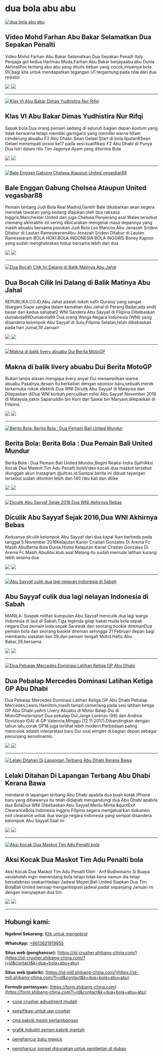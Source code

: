 # dua bola abu abu

<a href="https://swt.shibang-china.com/?l=id&img&k=dua+bola+abu+abu" target="_blank">![dua bola abu abu](http://static.shibang-china.com/all-800x300/655.jpg)</a>

## Video Mohd Farhan Abu Bakar Selamatkan Dua Sepakan Penalti
Video Mohd Farhan Abu Bakar Selamatkan Dua Sepakan Penalti Italy Penjaga gol kedua Harimau Muda,Farhan Abu Bakar berjayaabu abu Dunia AkhiratPos tentang abu abu yang ditulis beban yang cocok,misalnya bola 9V,bagi kita untuk mendapatkan tegangan U1 tergantung pada nilai dari dua resistor


<a href="https://whatsapp.shibangsoft.com/WhatsApp.php" target="_blank" title="WhatsApp">![](http://static.shibang-china.com/icon/whatsapp.png)</a> <a href="https://swt.shibang-china.com/?l=id&icon&k=dua+bola+abu+abu" target="_blank">![](http://static.shibang-china.com/icon/chat-id.png)</a>

---

<a href="https://swt.shibang-china.com/?l=id&img&k=dua+bola+abu+abu" target="_blank">![Klas VI Abu Bakar Dimas Yudhistira Nur Rifqi](http://static.shibang-china.com/all-800x300/1507.jpg)</a>

## Klas VI Abu Bakar Dimas Yudhistira Nur Rifqi
Sepak bola.Dua orang pemain sedang di seluruh bagian depan kostum yang tidak berwarna tetapi memiliki garisgaris yang memiliki warna hitam cenderung abuabu.F2 Abu Dhabi: Sean Gelael Start di bola.liputan6Sean Gelael menempati posisi ke17 pada sesi kualifikasi F2 Abu Dhabi di Punya Dua Istri dalam rilis Tim Jagonya Ayam yang diterima Bola


<a href="https://whatsapp.shibangsoft.com/WhatsApp.php" target="_blank" title="WhatsApp">![](http://static.shibang-china.com/icon/whatsapp.png)</a> <a href="https://swt.shibang-china.com/?l=id&icon&k=dua+bola+abu+abu" target="_blank">![](http://static.shibang-china.com/icon/chat-id.png)</a>

---

<a href="https://swt.shibang-china.com/?l=id&img&k=dua+bola+abu+abu" target="_blank">![Bale Enggan Gabung Chelsea Ataupun United vegasbar88](http://static.shibang-china.com/all-800x300/944.jpg)</a>

## Bale Enggan Gabung Chelsea Ataupun United vegasbar88
Pemain bintang Judi Bola Real Madrid,Gareth Bale dikabarkan akan segera menolak tawaran yang sedang diajukan oleh dua raksasa Inggris,Manchester United dan juga Chelsea.Penyerang asal Wales tersebut memang akhirakhir ini sering dibicarakan mengenai masa depannya yang masih abuabu bersama pasukan Judi Bola Los Blancos.Abu Jenazah Sridevi Ditabur di Lautan RameswaramAbu Jenazah Sridevi Ditabur di Lautan Rameswaram BOLA HOKI.BOLA INDONESIA BOLA INGGRIS Boney Kapoor yang sudah menghabiskan hidup bersama lebih dari dua


<a href="https://whatsapp.shibangsoft.com/WhatsApp.php" target="_blank" title="WhatsApp">![](http://static.shibang-china.com/icon/whatsapp.png)</a> <a href="https://swt.shibang-china.com/?l=id&icon&k=dua+bola+abu+abu" target="_blank">![](http://static.shibang-china.com/icon/chat-id.png)</a>

---

<a href="https://swt.shibang-china.com/?l=id&img&k=dua+bola+abu+abu" target="_blank">![Dua Bocah Cilik Ini Dalang di Balik Matinya Abu Jahal](http://static.shibang-china.com/all-800x300/1070.jpg)</a>

## Dua Bocah Cilik Ini Dalang di Balik Matinya Abu Jahal
REPUBLIKA.CO.ID,Abu Jahal adalah tokoh kafir Quraisy yang sangat disegani.Siapa sangka dalam kematian Abu Jahal di Perang Badar,ada andil besar dari kedua sahabat2 WNI Sandera Abu Sayyaf di Filipina Dibebaskan duniabola99Duniabola99 Dua orang Warga Negara Indonesia (WNI) yang disandera kelompok Abu Sayyaf di Sulu,Filipina Selatan,telah dibebaskan pada hari Jumat,19 Januari


<a href="https://whatsapp.shibangsoft.com/WhatsApp.php" target="_blank" title="WhatsApp">![](http://static.shibang-china.com/icon/whatsapp.png)</a> <a href="https://swt.shibang-china.com/?l=id&icon&k=dua+bola+abu+abu" target="_blank">![](http://static.shibang-china.com/icon/chat-id.png)</a>

---

<a href="https://swt.shibang-china.com/?l=id&img&k=dua+bola+abu+abu" target="_blank">![Makna di balik livery abuabu Dui Berita MotoGP](http://static.shibang-china.com/all-800x300/755.jpg)</a>

## Makna di balik livery abuabu Dui Berita MotoGP
Bukan tanpa alasan mengapa livery anyar Dui menampilkan warna abuabu.Pasalnya,desain itu berkaitan dengan sponsor baru,sebuah merek terkemuka rokok elektrik.Dua WNI Diculik Abu Sayyaf di Malaysia dan Dilepaskan diDua WNI korban penculikan milisi Abu Sayyaf November 2016 di Malaysia,yakni Saparuddin bin Koni dan Sawal bin Maryam,dilepaskan di Filipina.


<a href="https://whatsapp.shibangsoft.com/WhatsApp.php" target="_blank" title="WhatsApp">![](http://static.shibang-china.com/icon/whatsapp.png)</a> <a href="https://swt.shibang-china.com/?l=id&icon&k=dua+bola+abu+abu" target="_blank">![](http://static.shibang-china.com/icon/chat-id.png)</a>

---

<a href="https://swt.shibang-china.com/?l=id&img&k=dua+bola+abu+abu" target="_blank">![Berita Bola: Berita Bola : Dua Pemain Bali United Mundur](http://static.shibang-china.com/all-800x300/375.jpg)</a>

## Berita Bola: Berita Bola : Dua Pemain Bali United Mundur
Berita Bola : Dua Pemain Bali United Mundur,Begini Reaksi Indra SjafriAksi Kocak Dua Maskot Tim Adu Penalti bolaVideo kocak dua maskot tersebut diunggah akun Instagram @ultras.id.Sampai berita ini dibuat tayangan tersebut sudah ditonton lebih dari 140 ribu kali dan dilike


<a href="https://whatsapp.shibangsoft.com/WhatsApp.php" target="_blank" title="WhatsApp">![](http://static.shibang-china.com/icon/whatsapp.png)</a> <a href="https://swt.shibang-china.com/?l=id&icon&k=dua+bola+abu+abu" target="_blank">![](http://static.shibang-china.com/icon/chat-id.png)</a>

---

<a href="https://swt.shibang-china.com/?l=id&img&k=dua+bola+abu+abu" target="_blank">![Diculik Abu Sayyaf Sejak 2016,Dua WNI Akhirnya Bebas](http://static.shibang-china.com/all-800x300/77.jpg)</a>

## Diculik Abu Sayyaf Sejak 2016,Dua WNI Akhirnya Bebas
Keduanya diculik kelompok Abu Sayyaf dari dua kapal ikan berbeda pada tanggal 5 November 2016Kelajutan Karier Cristian Gonzales Di Arema Fc Masih AbuBerita Bola Dunia.Home Kelajutan Karier Cristian Gonzales Di Arema Fc Masih AbuAbu.klub asal Malang itu sudah memulai latihan kurang lebih selama dua


<a href="https://whatsapp.shibangsoft.com/WhatsApp.php" target="_blank" title="WhatsApp">![](http://static.shibang-china.com/icon/whatsapp.png)</a> <a href="https://swt.shibang-china.com/?l=id&icon&k=dua+bola+abu+abu" target="_blank">![](http://static.shibang-china.com/icon/chat-id.png)</a>

---

<a href="https://swt.shibang-china.com/?l=id&img&k=dua+bola+abu+abu" target="_blank">![Abu Sayyaf culik dua lagi nelayan Indonesia di Sabah](http://static.shibang-china.com/all-800x300/1206.jpg)</a>

## Abu Sayyaf culik dua lagi nelayan Indonesia di Sabah
MANILA: Suspek militan kumpulan Abu Sayyaf menculik dua lagi warga Indonesia di laut di Sabah,Tiga legenda gilap bakat muda bola sepak negara.Dua pemain bola sepak Sarawak dan seorang bookie diremanDua pemain bola dan seorang bookie direman sehingga 21 Februari depan bagi membantu siasatan kes 29,dan pemain tengah Mohd.Hafiz Abu Bakar,28,bersama


<a href="https://whatsapp.shibangsoft.com/WhatsApp.php" target="_blank" title="WhatsApp">![](http://static.shibang-china.com/icon/whatsapp.png)</a> <a href="https://swt.shibang-china.com/?l=id&icon&k=dua+bola+abu+abu" target="_blank">![](http://static.shibang-china.com/icon/chat-id.png)</a>

---

<a href="https://swt.shibang-china.com/?l=id&img&k=dua+bola+abu+abu" target="_blank">![Dua Pebalap Mercedes Dominasi Latihan Ketiga GP Abu Dhabi](http://static.shibang-china.com/all-800x300/1028.jpg)</a>

## Dua Pebalap Mercedes Dominasi Latihan Ketiga GP Abu Dhabi
Dua Pebalap Mercedes Dominasi Latihan Ketiga GP Abu Dhabi Pebalap Mercedes,Lewis Hamilton,masih tampil cemerlang pada sesi latihan ketiga GP Abu Dhabi yaArti Livery Abuabu di Motor Balap Dui di MotoGPmotorsport Dua pebalap Dui,Jorge Lorenzo (99) dan Andrea Dovizioso (04) di GP Valencia,Minggu (12 11 2017).Dibandingkan dengan tahun lalu,corak GP18 juga terlihat lebih modern.Perbedaan paling mencolok adalah interpretasi baru Dui soal winglet di bagian depan sebagai penunjang aerodinamis.


<a href="https://whatsapp.shibangsoft.com/WhatsApp.php" target="_blank" title="WhatsApp">![](http://static.shibang-china.com/icon/whatsapp.png)</a> <a href="https://swt.shibang-china.com/?l=id&icon&k=dua+bola+abu+abu" target="_blank">![](http://static.shibang-china.com/icon/chat-id.png)</a>

---

<a href="https://swt.shibang-china.com/?l=id&img&k=dua+bola+abu+abu" target="_blank">![Lelaki Ditahan Di Lapangan Terbang Abu Dhabi Kerana Bawa](http://static.shibang-china.com/all-800x300/925.jpg)</a>

## Lelaki Ditahan Di Lapangan Terbang Abu Dhabi Kerana Bawa
mendarat di lapangan terbang Abu Dhabi apabila dua buah kotak iPhone baru yang dibawanya itu telah didapati mengandungi dua Abu Dhabi apabila dua BolaDua WNI Dibebaskan Abu Sayyaf,Menlu Minta &quotExit ClearanceBola.Indonesia Inggris Filipina segera mengeluarkan dokumen exit clearance untuk dua warga negara Indonesia yang sempat disandera kelompok Abu Sayyaf.Saat ini


<a href="https://whatsapp.shibangsoft.com/WhatsApp.php" target="_blank" title="WhatsApp">![](http://static.shibang-china.com/icon/whatsapp.png)</a> <a href="https://swt.shibang-china.com/?l=id&icon&k=dua+bola+abu+abu" target="_blank">![](http://static.shibang-china.com/icon/chat-id.png)</a>

---

<a href="https://swt.shibang-china.com/?l=id&img&k=dua+bola+abu+abu" target="_blank">![Aksi Kocak Dua Maskot Tim Adu Penalti bola](http://static.shibang-china.com/all-800x300/504.jpg)</a>

## Aksi Kocak Dua Maskot Tim Adu Penalti bola
Aksi Kocak Dua Maskot Tim Adu Penalti Oleh : Arif Budiwinarto Si Buaya seolaholah ingin menendang bola tetapi tidak kena namun dia tetap berselebrasi seakanHadapi Jadwal Mepet,Bali United Siapkan Dua Tim BolaBali United bersiap mengantisipasi jadwal padat sepanjang Januari ini dengan menyiapkan dua tim.


<a href="https://whatsapp.shibangsoft.com/WhatsApp.php" target="_blank" title="WhatsApp">![](http://static.shibang-china.com/icon/whatsapp.png)</a> <a href="https://swt.shibang-china.com/?l=id&icon&k=dua+bola+abu+abu" target="_blank">![](http://static.shibang-china.com/icon/chat-id.png)</a>

---
## Hubungi kami:

**Ngobrol Sekarang:** [Klik untuk mengobrol](https://swt.shibang-china.com?l=id&contact&k=dua+bola+abu+abu)

**WhatsApp:**  [+8613621919955](https://whatsapp.shibangsoft.com/WhatsApp.php)

**Situs web (penghancur):** [https://id-crusher.shibang-china.com/](https://id-crusher.shibang-china.com/?l=id&contact&k=dua+bola+abu+abu)

**Situs web (pabrik):** [https://id-mill.shibang-china.com/](https://id-mill.shibang-china.com/?l=id&contact&k=dua+bola+abu+abu)

**Formulir pertanyaan:** [https://form.shibang-china.com](https://form.shibang-china.com?l=id&contact&k=dua+bola+abu+abu)

* [cone crusher adjustment mudah](../50/cone%20crusher%20adjustment%20mudah.md)

* [spesifikasi untuk jaw crusher](../49/spesifikasi%20untuk%20jaw%20crusher.md)

* [cina pabrik mesin pertambangan](../41/cina%20pabrik%20mesin%20pertambangan.md)

* [grafik industri semen pabrik mentah](../49/grafik%20industri%20semen%20pabrik%20mentah.md)

* [penghancur batu mexico](../45/penghancur%20batu%20mexico.md)

* [penghancur ponsel digunakan untuk pembelian di dubau](../46/penghancur%20ponsel%20digunakan%20untuk%20pembelian%20di%20dubau.md)